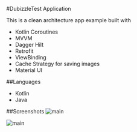 #DubizzleTest Application

This is a clean architecture app example built with

- Kotlin Coroutines
- MVVM
- Dagger Hilt
- Retrofit
- ViewBinding
- Cache Strategy for saving images
- Material UI

##Languages 
- Kotlin
- Java


##Screenshots 
![main](https://github.com/wasif1/DubizzleTest/blob/master/app/screenshots/main.jpg)

![main](https://github.com/wasif1/DubizzleTest/blob/master/app/screenshots/details.jpg)




